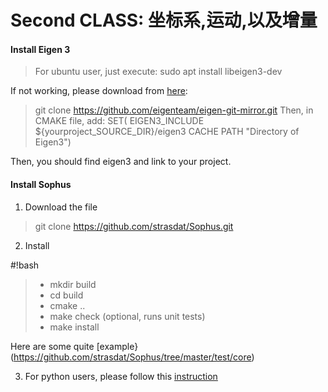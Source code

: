 # Second CLASS: 坐标系,运动,以及增量

#### Install Eigen 3
> For ubuntu user, just execute: sudo apt install libeigen3-dev

If not working, please download from [here](http://eigen.tuxfamily.org/index.php?title=Main_Page):
>git clone https://github.com/eigenteam/eigen-git-mirror.git
Then, in CMAKE file, add:
> SET( EIGEN3_INCLUDE ${yourproject_SOURCE_DIR}/eigen3 CACHE PATH "Directory of Eigen3")

Then, you should find eigen3 and link to your project.

#### Install Sophus

1. Download the file
> git clone https://github.com/strasdat/Sophus.git

2. Install

#!bash
> - mkdir build
> - cd build
> - cmake ..
> - make check (optional, runs unit tests)
> - make install

Here are some quite [example}(https://github.com/strasdat/Sophus/tree/master/test/core)

3. For python users, please follow this [instruction](https://github.com/arntanguy/PySophus)

